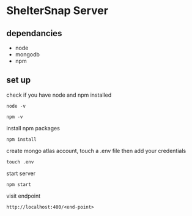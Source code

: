 # ShelterSnap Server

## dependancies
* node
* mongodb
* npm
## set up

check if you have node and npm installed
```
node -v
```
```
npm -v
```
install npm packages
```
npm install
```
create mongo atlas account, touch a .env file then add your credentials
```
touch .env
``` 
start server
```
npm start
```
visit endpoint 
```
http://localhost:400/<end-point>




